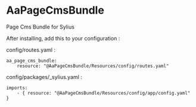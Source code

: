 # AaPageCmsBundle
Page Cms Bundle for Sylius

After installing, add this to your configuration :

config/routes.yaml :
```
aa_page_cms_bundle:
    resource: "@AaPageCmsBundle/Resources/config/routes.yaml"
```

config/packages/_sylius.yaml : 
```
imports:
    - { resource: "@AaPageCmsBundle/Resources/config/app/config.yaml" }
```
